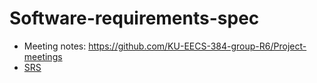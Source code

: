 # Software-requirements-spec

- Meeting notes: https://github.com/KU-EECS-384-group-R6/Project-meetings
- [SRS](./software_requirements_spec.pdf)

